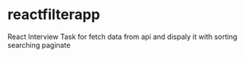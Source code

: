 # reactfilterapp
React Interview Task for fetch data from api and dispaly it with sorting searching paginate 
